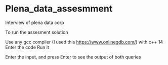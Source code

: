 # Plena_data_assesmment
Interview of plena data corp

To run the assesment solution 

Use any gcc compiler (I used this https://www.onlinegdb.com/) with c++ 14
Enter the code
Run it

Enter the input, and press Enter to see the output of both queries 
